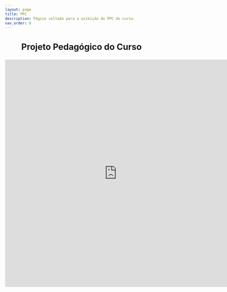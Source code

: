 ```yaml
---
layout: page
title: PPC
description: Página voltada para a exibição do PPC do curso.
nav_order: 8
---
```


<style>

.espacamento {
  margin-bottom: 25px;
}
  
</style>

<h1 class="espacamento" align="center"><span style='font-weight: bold;'>Projeto Pedagógico do Curso</span></h1>

<iframe src="https://docs.google.com/gview?url=https://organizadorif.github.io/COMP4/assets/pdfs/ppc.pdf&embedded=true" style="width:735px; height:750px;" frameborder="0"></iframe>
